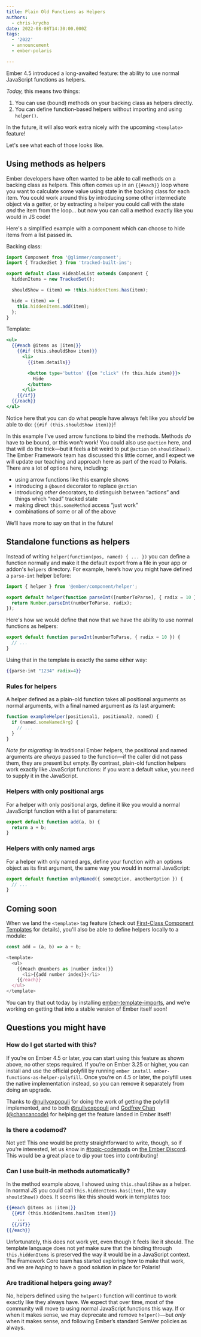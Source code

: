 ```yaml
---
title: Plain Old Functions as Helpers
authors:
  - chris-krycho
date: 2022-08-08T14:30:00.000Z
tags:
  - '2022'
  - announcement
  - ember-polaris

---
```


Ember 4.5 introduced a long-awaited feature: the ability to use normal JavaScript functions as helpers.

*Today,* this means two things:

1. You can use (bound) methods on your backing class as helpers directly.
2. You can define function-based helpers without importing and using `helper()`.

In the future, it will also work extra nicely with the upcoming `<template>` feature!

Let's see what each of those looks like.

## Using methods as helpers

Ember developers have often wanted to be able to call methods on a backing class as helpers. This often comes up in an `{{#each}}` loop where you want to calculate some value using state in the backing class for each item. You could work around this by introducing some other intermediate object via a getter, or by extracting a helper you could call with the state *and* the item from the loop… but now you can call a method exactly like you would in JS code!

Here's a simplified example with a component which can choose to hide items from a list passed in.

Backing class:

```js
import Component from '@glimmer/component';
import { TrackedSet } from 'tracked-built-ins';

export default class HideableList extends Component {
  hiddenItems = new TrackedSet();

  shouldShow = (item) => !this.hiddenItems.has(item);

  hide = (item) => {
    this.hiddenItems.add(item);
  };
}
```

Template:

```hbs
<ul>
  {{#each @items as |item|}}
    {{#if (this.shouldShow item)}}
      <li>
        {{item.details}}

        <button type='button' {{on "click" (fn this.hide item)}}>
          Hide
        </button>
      </li>
    {{/if}}
  {{/each}}
</ul>
```

Notice here that you can do what people have always felt like you *should* be able to do: `{{#if (this.shouldShow item)}}`!

In this example I've used arrow functions to bind the methods. Methods *do* have to be bound, or this won't work! You could also use `@action` here, and that will do the trick—but it feels a bit weird to put `@action` on `shouldShow()`. The Ember Framework team has discussed this little corner, and I expect we will update our teaching and approach here as part of the road to Polaris. There are a lot of options here, including:

<!-- alex ignore just -->
- using arrow functions like this example shows
- introducing a `@bound` decorator to replace `@action`
- introducing *other* decorators, to distinguish between “actions” and things which “read” tracked state
- making direct `this.someMethod` access “just work”
- combinations of some or all of the above

We’ll have more to say on that in the future!

## Standalone functions as helpers

Instead of writing `helper(function(pos, named) { ... })` you can define a function normally and make it the default export from a file in your app or addon's `helpers` directory. For example, here’s how you might have defined a `parse-int` helper before:

```js
import { helper } from '@ember/component/helper';

export default helper(function parseInt([numberToParse], { radix = 10 }) {
  return Number.parseInt(numberToParse, radix);
});
```

Here's how we would define that now that we have the ability to use normal functions as helpers:

```js
export default function parseInt(numberToParse, { radix = 10 }) {
  // ...
}
```

Using that in the template is exactly the same either way:

```hbs
{{parse-int "1234" radix=4}}
```


### Rules for helpers

A helper defined as a plain-old function takes all positional arguments as normal arguments, with a final named argument as its last argument:

```js
function exampleHelper(positional1, positional2, named) {
  if (named.someNamedArg) {
    // ...
  }
}
```

*Note for migrating:* In traditional Ember helpers, the positional and named arguments are *always* passed to the function—if the caller did not pass them, they are present but empty. By contrast, plain-old function helpers work exactly like JavaScript functions: if you want a default value, you need to supply it in the JavaScript.


### Helpers with only positional args

For a helper with only positional args, define it like you would a normal JavaScript function with a list of parameters:

```js
export default function add(a, b) {
  return a + b;
}
```


### Helpers with only named args

For a helper with only named args, define your function with an options object as its first argument, the same way you would in normal JavaScript:

```js
export default function onlyNamed({ someOption, anotherOption }) {
  // ...
}
```


## Coming soon

When we land the `<template>` tag feature (check out [First-Class Component Templates](https://rfcs.emberjs.com/id/0779-first-class-component-templates) for details), you'll also be able to define helpers locally to a module:

```js
const add = (a, b) => a + b;

<template>
  <ul>
    {{#each @numbers as |number index|}}
      <li>{{add number index}}</li>
    {{/each}}
  </ul>
</template>
```

You can try that out today by installing [ember-template-imports](https://github.com/ember-template-imports/ember-template-imports), and we’re working on getting that into a stable version of Ember itself soon!


## Questions you might have

### How do I get started with this?

If you’re on Ember 4.5 or later, you can start using this feature as shown above, no other steps required. If you’re on Ember 3.25 or higher, you can install and use the official polyfill by running `ember install ember-functions-as-helper-polyfill`. Once you’re on 4.5 or later, the polyfill uses the native implementation instead, so you can remove it separately from doing an upgrade.

Thanks to [@nullvoxpopuli][nvp] for doing the work of getting the polyfill implemented, and to both [@nullvoxpopuli][nvp] and [Godfrey Chan (@chancancode)](https://github.com/chancancode) for helping get the feature landed in Ember itself!

[nvp]: https://github.com/nullvoxpopuli/


### Is there a codemod?

Not yet! This one would be pretty straightforward to write, though, so if you’re interested, let us know in [#topic-codemods](https://discord.com/channels/480462759797063690/597043084588613642) on [the Ember Discord](https://discord.gg/emberjs). This would be a great place to dip your toes into contributing!


### Can I use built-in methods automatically?

In the method example above, I showed using `this.shouldShow` as a helper. In normal JS you could call `this.hiddenItems.has(item)`, the way `shouldShow()` does. It seems like this should work in templates too:

```hbs
{{#each @items as |item|}}
  {{#if (this.hiddenItems.hasItem item)}}
    ...
  {{/if}}
{{/each}}
```

Unfortunately, this does not work yet, even though it feels like it should. The template language does not *yet* make sure that the binding through `this.hiddenItems` is preserved the way it would be in a JavaScript context. The Framework Core team has started exploring how to make that work, and we are *hoping* to have a good solution in place for Polaris!


### Are traditional helpers going away?

No, helpers defined using the `helper()` function will continue to work exactly like they always have. We expect that over time, most of the community will move to using normal JavaScript functions this way. If or when it makes sense, we may deprecate and remove `helper()`—but *only* when it makes sense, and following Ember’s standard SemVer policies as always.
